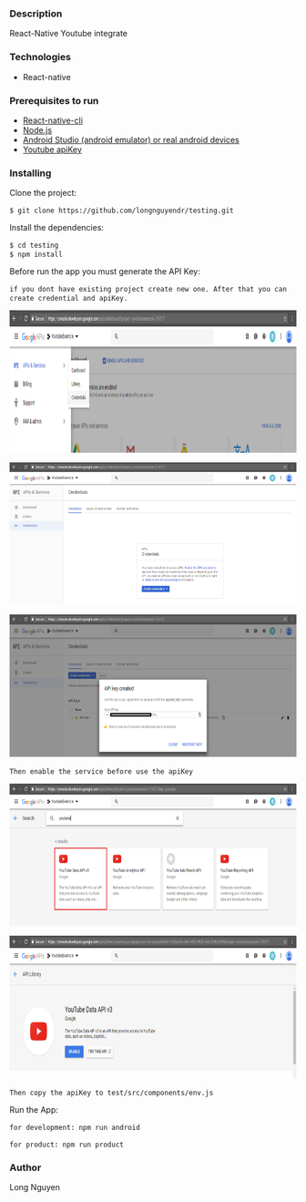 ### Description
React-Native Youtube integrate 
### Technologies
* React-native

### Prerequisites to run
* [React-native-cli](https://facebook.github.io/react-native/docs/getting-started)
* [Node.js](https://nodejs.org/en/download/)
* [Android Studio (android emulator) or real android devices](https://developer.android.com/studio)
* [Youtube apiKey](https://nodejs.org/en/download/)

### Installing
Clone the project:
```
$ git clone https://github.com/longnguyendr/testing.git
```
Install the dependencies:
```
$ cd testing
$ npm install
```
Before run the app you must generate the API Key:

```
if you dont have existing project create new one. After that you can create credential and apiKey.
```

<p align="center">
<img width="600px" height="250px" src ="./src/assets/image/youtube1.png" /></p>

<p align="center">
<img width="600px" height="250px" src ="./src/assets/image/youtube2.png" /></p>

<p align="center">
<img width="600px" height="250px" src ="./src/assets/image/youtube3.png" /></p>

```
Then enable the service before use the apiKey
```

<p align="center">
<img width="600px" height="250px" src ="./src/assets/image/youtube4.png" /></p>

<p align="center">
<img width="600px" height="250px" src ="./src/assets/image/youtube5.png" /></p>

```
Then copy the apiKey to test/src/components/env.js 
```

Run the App:

```
for development: npm run android
```

```
for product: npm run product
```

### Author
Long Nguyen